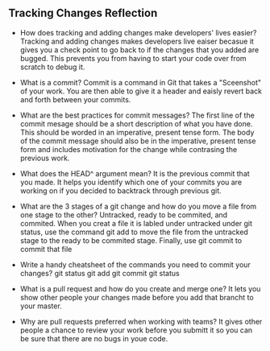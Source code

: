 ## Tracking Changes Reflection

- How does tracking and adding changes make developers' lives easier?
    Tracking and adding changes makes developers live eaiser becasue it gives you a check point to go back to if the changes that you added are bugged. This prevents you from having to start your code over from scratch to debug it.


- What is a commit?
	Commit is a command in Git that takes a "Sceenshot" of your work. You are then able to give it a header and eaisly revert back and forth between your commits.

- What are the best practices for commit messages?
	The first line of the commit mesage should  be a short description of what you have done. This should be worded in an imperative, present tense form. The body of the commit message should also be in the imperative, present tense form and includes motivation for the change while contrasing the previous work.

- What does the HEAD^ argument mean?
	It is the previous commit that you made. It helps you identify which one of your commits you are working on if you decided to backtrack through previous git.


- What are the 3 stages of a git change and how do you move a file from one stage to the other?
	Untracked, ready to be commited, and commited. When you creat a file it is labled under untracked under git status, use the command git add to move the file from the untracked stage to the ready to be commited stage. Finally, use git commit to commit that file 

- Write a handy cheatsheet of the commands you need to commit your changes?
	git status
	git add
	git commit 
	git status



- What is a pull request and how do you create and merge one?
	It lets you show other people your changes made before you add that brancht to your master. 

- Why are pull requests preferred when working with teams?
	It gives other people a chance to review your work before you submitt it so you can be sure that there are no bugs in youe code.

<!-- Add your reflection here. Remove the comment markers -->
